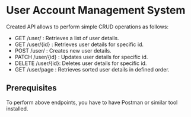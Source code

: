 # User Account Management System
Created API allows to perform simple CRUD operations as follows:

* GET /user/ : Retrieves a list of user details.
* GET /user/{id} : Retrieves user details for specific id.
* POST /user/ : Creates new user details.
* PATCH /user/{id} : Updates user details for specific id.
* DELETE /user/{id}: Deletes user details for specific id.
* GET /user/page : Retrieves sorted user details in defined order.


## Prerequisites
To perform above endpoints, you have to have Postman or similar tool installed.
